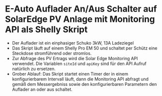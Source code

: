 # E-Auto Auflader An/Aus Schalter auf SolarEdge PV Anlage mit Monitoring API als Shelly Skript
 + Der Auflader ist ein einphasiger Schuko 3kW, 13A Ladeziegel
 + Das Skript läuft auf einem Shelly Pro EM 50 und schaltet per Schütz eine Steckdose stromführend oder stromlos.
 + Zur Abfrage des PV Ertrags wird die Solar Edge Monitoring API verwendet. Die Variablen `siteId` und `apiKey` sind für den API Aufruf natürlich zu ersetzen.
 + Grober Ablauf: Das Skript startet einen Timer der in einem konfigurierbarem Intervall läuft, dann die Monitoring API abfragt und gemäß dem Messergebniss sowie den konfigurierbaren Parametern den Auflader an oder aus schaltet.
